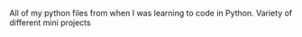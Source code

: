 All of my python files from when I was learning to code in Python. Variety of different mini projects
